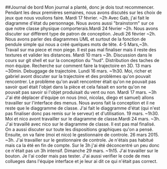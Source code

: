 ##Journal de bord
Mon journal a planté, donc je dois tout recommencer. Pendant les deux premières semaines, nous avons discutés sur les choix de jeux que nous voulions faire. Mardi 17 février. ~2h Avec Gab, j'ai fait le diagramme d'état du personnage. Nous avons aussi "brainstorm" sur ce que notre classe physique comporterais.Mardi 24 février ~2h. Nous avons discuter sur différent type de patron de conception. Jeudi 26 février ~2h. Nous avons parler des diagrammes UML et surtout de la fonction de pendule simple qui nous a créé quelques mots de tête. 4-5 Mars,~3h. Travail sur ma piece et mon piege. Il est pas mal finaliser mais il reste des textures et valider les distances. Mardi 10 mars ~3h. Discussion dans le cours sur git shell et sur la conception du "hud". Distribution des taches de mon équipe. Recherche sur comment faire la trajectoire en 3D. 13 mars ~30min. Debuggage de trajectoire. Lundi 16 mars. ~1h30. Moi, richer et gabriel avont discuter sur la trajectoire et des problèmes qu'on pouvait rencontrer. Le problème qu'on avait rencontrer était qu'on ne pouvait pas savoir quel était l'objet dans la pièce et cela faisait en sorte qu'on ne pouvait pas savoir si l'objet produisait du vent ou non. Mardi 17 mars. ~3h J'ai été déplacer d'équipe on nous (moi, nicolas, diego et samuel) allons travailler sur l'interface des menus. Nous avons fait la conception et il ne reste que le diaggramme de classe. J'ai fait le diaggramme d'état (qui n'est pas finaliser donc pas remis sur le serveur) et d'utilisation. 19 mars. ~1h30. Moi et nico avont travailler sur le diagramme de classe.Mardi 24 mars. ~3h. J'ai travaillé avec nico sur le diagramme de classe. Il est pas mal finalisé. On a aussi discuter sur toute les dispositions graphiques qu'on a pensé. Ensuite, on va faire (moi et nico) le gestionnaire de controle. 26 mars 2015. ~3h. J'ai travailler sur le gestionnaire de controle. Je n'étais pas habitué mais ca la été en fin de compte. Sur le 3h j'ai été déconcentré un peu donc ce n'était pas un 3h intensif. Dimanche 29 mars. ~1h15. J'ai travailler sur le bouton. Je l'ai coder mais pas tester. J'ai aussi verifier le code de mes collueges dans l'équipe interface et je leur ai dit ce qui n'était pas correct.